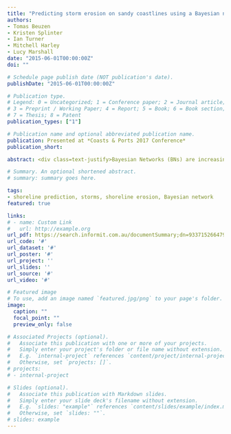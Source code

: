 ```yaml
---
title: "Predicting storm erosion on sandy coastlines using a Bayesian network"
authors:
- Tomas Beuzen
- Kristen Splinter
- Ian Turner
- Mitchell Harley
- Lucy Marshall
date: "2015-06-01T00:00:00Z"
doi: ""

# Schedule page publish date (NOT publication's date).
publishDate: "2015-06-01T00:00:00Z"

# Publication type.
# Legend: 0 = Uncategorized; 1 = Conference paper; 2 = Journal article;
# 3 = Preprint / Working Paper; 4 = Report; 5 = Book; 6 = Book section;
# 7 = Thesis; 8 = Patent
publication_types: ["1"]

# Publication name and optional abbreviated publication name.
publication: Presented at *Coasts & Ports 2017 Conference*
publication_short:

abstract: <div class=text-justify>Bayesian Networks (BNs) are increasingly being used to model coastal processes. BNs are probabilistic graphical models that are able to represent complex physical systems with the benefits of very low computational cost, intrinsic handling of uncertainty and error, and explicit description of causation and relationships between variables within the system. BNs can be used for both predictive and diagnostic inference, and are particularly suitable for application to management tools, as they are explicit in uncertainty, give outputs in probability distributions, and are relatively straight-forward to integrate within existing risk analysis and decision-making frameworks. The general steps in developing a Bayesian Network are described. An example application to predict the degree of shoreline erosion caused by coastal storms is then presented, based on a data set spanning 10 years that includes 137 individual storm events. Located at Collaroy-Narrabeen Beach in Sydney, Australia, an optimised BN is shown to correctly predict the extent of storm erosion (‘extreme’, ‘mild’, ‘no-change’) 65% of the time when applied to unseen storm events. Sensitivity analysis shows that incident wave power and pre-storm shoreline position were the most sensitive parameters in the BN for predicting storm erosion at this site. The application of the BN to the June 2016 major ECL storm at Collaroy-Narrabeen shows how this simple approach could potentially be used in a real-world forecast application to inform emergency management decisions and assist with community preparedness. While possible, the development of a more complex BN with higher predictive skill requires more observation data than was available to this study, and is the topic of future work.</div>

# Summary. An optional shortened abstract.
# summary: summary goes here.

tags:
- shoreline prediction, storms, shoreline erosion, Bayesian network
featured: true

links:
# - name: Custom Link
#   url: http://example.org
url_pdf: https://search.informit.com.au/documentSummary;dn=933715266479596;res=IELENG;type=pdf
url_code: '#'
url_dataset: '#'
url_poster: '#'
url_project: ''
url_slides: ''
url_source: '#'
url_video: '#'

# Featured image
# To use, add an image named `featured.jpg/png` to your page's folder.
image:
  caption: ""
  focal_point: ""
  preview_only: false

# Associated Projects (optional).
#   Associate this publication with one or more of your projects.
#   Simply enter your project's folder or file name without extension.
#   E.g. `internal-project` references `content/project/internal-project/index.md`.
#   Otherwise, set `projects: []`.
# projects:
# - internal-project

# Slides (optional).
#   Associate this publication with Markdown slides.
#   Simply enter your slide deck's filename without extension.
#   E.g. `slides: "example"` references `content/slides/example/index.md`.
#   Otherwise, set `slides: ""`.
# slides: example
---
```

<!--
{{% alert note %}}
Click the *Cite* button above to demo the feature to enable visitors to import publication metadata into their reference management software.
{{% /alert %}}

{{% alert note %}}
Click the *Slides* button above to demo Academic's Markdown slides feature.
{{% /alert %}}

Supplementary notes can be added here, including [code and math](https://sourcethemes.com/academic/docs/writing-markdown-latex/). -->
